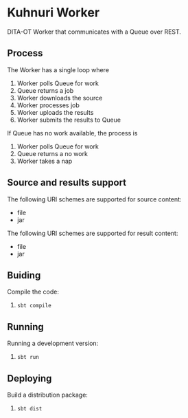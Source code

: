 Kuhnuri Worker
======================

DITA-OT Worker that communicates with a Queue over REST.

Process
-------

The Worker has a single loop where

1. Worker polls Queue for work
2. Queue returns a job
3. Worker downloads the source
4. Worker processes job
5. Worker uploads the results
6. Worker submits the results to Queue

If Queue has no work available, the process is

1. Worker polls Queue for work
2. Queue returns a no work
3. Worker takes a nap

Source and results support
--------------------------

The following URI schemes are supported for source content:

*   file
*   jar

The following URI schemes are supported for result content:

*   file
*   jar

Buiding
-------

Compile the code:

1. ```sbt compile```

Running
-------

Running a development version:

1.  ```sbt run```

Deploying
---------

Build a distribution package:

1.  ```sbt dist```